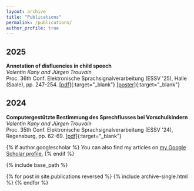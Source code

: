 ```yaml
---
layout: archive
title: "Publications"
permalink: /publications/
author_profile: true
---
```


## 2025

**Annotation of disfluencies in child speech**<br>
*Valentin Kany and Jürgen Trouvain*<br>
Proc. 36th Conf. Elektronische Sprachsignalverarbeitung (ESSV '25), Halle (Saale), pp. 247-254.
[[pdf]](/files/Kany_Trouvain_2025.pdf){:target="_blank"} [[poster]](https://www.coli.uni-saarland.de/~trouvain/docs/Kany_Trouvain_2024.pdf){:target="_blank"} <br>

## 2024

**Computergestützte Bestimmung des Sprechflusses bei Vorschulkindern**<br>
*Valentin Kany and Jürgen Trouvain*<br>
Proc. 35th Conf. Elektronische Sprachsignalverarbeitung (ESSV '24), Regensburg, pp. 62-69.
[[pdf]](https://www.coli.uni-saarland.de/~trouvain/docs/Kany_Trouvain_2024.pdf){:target="_blank"}<br>


{% if author.googlescholar %}
  You can also find my articles on <u><a href="{{author.googlescholar}}">my Google Scholar profile</a>.</u>
{% endif %}

{% include base_path %}

{% for post in site.publications reversed %}
  {% include archive-single.html %}
{% endfor %}
